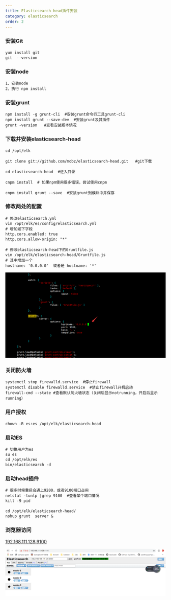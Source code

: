 ```yaml
---
title: Elasticsearch-head插件安装
category: elasticsearch
order: 2
---
```



### 安装Git

```shell
yum install git
git  --version
```



### 安装node

```
1、安装node
2、执行 npm install
```



### 安装grunt

```shell
npm install -g grunt-cli  #安装grunt命令行工具grunt-cli
npm install grunt --save-dev  #安装grunt及其插件
grunt -version   #查看安装版本情况
```



### 下载并安装elasticsearch-head

```shell
cd /opt/elk 

git clone git://github.com/mobz/elasticsearch-head.git   #git下载

cd elasticsearch-head  #进入目录

cnpm install  # 如果npm使用很多错误，尝试使用cnpm

cnpm install grunt --save  #安装grunt到模块中并保存
```



### 修改两处的配置

```shell
# 修改elasticsearch.yml
vim /opt/elk/es/config/elasticsearch.yml
# 增加如下字段
http.cors.enabled: true
http.cors.allow-origin: "*"

# 修改elasticsearch-head下的Gruntfile.js
vim /opt/elk/elasticsearch-head/Gruntfile.js
# 其中增加一个
hostname: '0.0.0.0'  或者是 hostname: '*'
```

![img](../../../images/elasticsearch/es03.png)



### 关闭防火墙

```shell
systemctl stop firewalld.service  #停止firewall
systemctl disable firewalld.service  #禁止firewall开机启动
firewall-cmd --state #查看默认防火墙状态（关闭后显示notrunning，开启后显示running）
```



### 用户授权

```shell
chown -R es:es /opt/elk/elasticsearch-head
```



### 启动ES

```shell
# 切换用户为es
su es
cd /opt/elk/es
bin/elasticsearch -d
```



###  启动head插件 

```shell
# 很多时候重启会遇上9200，或者9100端口占用
netstat -tunlp |grep 9100  #查看某个端口情况
kill -9 pid

cd /opt/elk/elasticsearch-head/
nohup grunt  server &
```



### 浏览器访问

[192.168.111.128:9100](192.168.111.128:9100)

![img](../../../images/elasticsearch/es05.png)